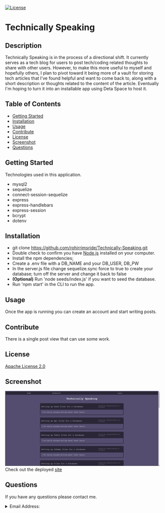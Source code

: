 
  [![License](https://img.shields.io/badge/License-Apache_2.0-blue.svg)](https://opensource.org/licenses/Apache-2.0)

  # Technically Speaking

  ## Description
  Technically Speaking is in the process of a directional shift.  It currently serves as a tech blog for users to post tech/coding related thoughts to share with other users.  However, to make this more useful to myself and hopefully others, I plan to pivot toward it being more of a vault for storing tech articles that I've found helpful and want to come back to, along with a short description or thoughts related to the content of the article.  Eventually I'm hoping to turn it into an installable app using Deta Space to host it. 

  ## Table of Contents
  - [Getting Started](#gettingstarted)
  - [Installation](#installation)
  - [Usage](#usage)
  - [Contribute](#contribute)
  - [License](#license)
  - [Screenshot](#screenshot)
  - [Questions](#questions)

  ## Getting Started
  Technologies used in this application.
  - mysql2
  - sequelize
  - connect-session-sequelize
  - express
  - express-handlebars
  - express-session
  - bcrypt
  - dotenv
 
  ## Installation
  
  - git clone https://github.com/rohirrimsride/Technically-Speaking.git
  - Double check to confirm you have [Node.js](https://nodejs.org/en/download) installed on your computer.
  - Install the npm dependencies;
  - Create a .env file with a DB_NAME and your DB_USER, DB_PW 
  - In the server.js file change sequelize.sync force to true to create your database; turn off the server and change it back to false
  - **(Optional)** Run 'node seeds/index.js' if you want to seed the database.
  - Run 'npm start' in the CLI to run the app.

  ## Usage
  Once the app is running you can create an account and start writing posts.

  ## Contribute
  There is a single post view that can use some work.

  ## License
  [Apache License 2.0](https://opensource.org/licenses/Apache-2.0)

  ## Screenshot
 [![image](https://github.com/rohirrimsride/Technically-Speaking/blob/main/assets/images/Technically-Speaking.png)](https://technically-speaking-2022.herokuapp.com/)
 Check out the deployed [site](https://technically-speaking-2022.herokuapp.com/)


  ## Questions
  If you have any questions please contact me.

  <details>
  <summary>Email Address:</summary>
  dave.barnes23@gmail.com
  </details>
  
  
